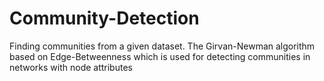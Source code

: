 # Community-Detection
Finding communities from a given dataset. The Girvan-Newman algorithm based on Edge-Betweenness which is used for detecting communities in networks with node attributes
